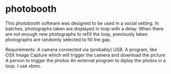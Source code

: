 photobooth
==========

This photobooth software was designed to be used in a social setting. In batches, photographs taken 
are displayed in loop with a delay. When there are not enough new photographs to refill the
loop, previously taken photographs are randomly selected to fill the gap.

Requirements:
A camera connected via (probably) USB.
A program, like OSX Image Capture which will trigger the camera and download the picture
A person to trigger the photos
An external program to diplay the photos in a loop. I use xbmc.


